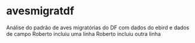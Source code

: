 # avesmigratdf
Análise do padrão de aves migratórias do DF com dados do ebird e dados de campo
Roberto incluiu uma linha
Roberto incluiu outra linha